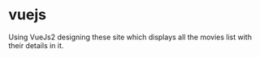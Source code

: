 # vuejs

Using VueJs2 designing these site which displays all the movies list with their details in it.
